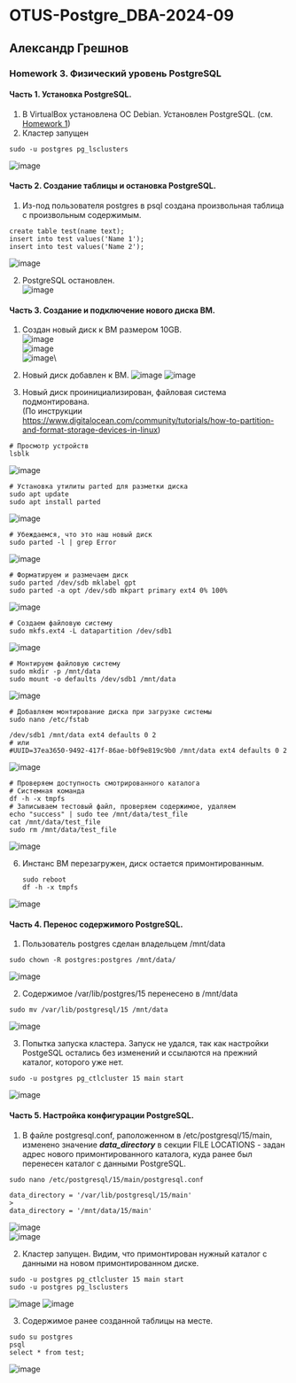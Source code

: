 # OTUS-Postgre_DBA-2024-09
## Александр Грешнов

### Homework 3. Физический уровень PostgreSQL

#### Часть 1. Установка PostgreSQL.
1. В VirtualBox установлена ОС Debian. Установлен PostgreSQL. (см. [Homework 1](/Homework/HW-1.md))
2. Кластер запущен
```
sudo -u postgres pg_lsclusters
```
![image](https://github.com/user-attachments/assets/963acaa4-8ebf-496e-a4b3-a9ae1dbc8c0f)

#### Часть 2. Создание таблицы и остановка PostgreSQL.
1. Из-под пользователя postgres в psql создана произвольная таблица с произвольным содержимым.
```
create table test(name text);
insert into test values('Name 1');
insert into test values('Name 2');
```
   ![image](https://github.com/user-attachments/assets/6292277a-f536-45f2-94a5-c596a4702f7c)

2. PostgreSQL остановлен.\
![image](https://github.com/user-attachments/assets/bb52d2bd-a49a-4da4-9a1e-0b4fc27ccd17)


#### Часть 3. Создание и подключение нового диска ВМ.
1. Создан новый диск к ВМ размером 10GB.\
   ![image](https://github.com/user-attachments/assets/4e163e88-8f3f-44b8-8063-c30a3c0690bd)\
![image](https://github.com/user-attachments/assets/05bd8796-6b4b-412f-9530-82ceaa512241)\
![image](https://github.com/user-attachments/assets/eaa370c8-15e3-498c-bcc8-f96e0ca60fd5)\


3. Новый диск добавлен к ВМ.
![image](https://github.com/user-attachments/assets/7ffb4c5a-b368-4fc9-9340-383d8b4c0fb6)
![image](https://github.com/user-attachments/assets/81494515-8f24-469f-bf54-101007a8c7b6)

5. Новый диск проинициализирован, файловая система подмонтирована.\
   (По инструкции https://www.digitalocean.com/community/tutorials/how-to-partition-and-format-storage-devices-in-linux)
```
# Просмотр устройств
lsblk
```
![image](https://github.com/user-attachments/assets/acc35217-d72b-49a1-8b13-4bf8005e4232)
```
# Установка утилиты parted для разметки диска
sudo apt update
sudo apt install parted
```
![image](https://github.com/user-attachments/assets/03d4b10d-270b-470f-a44b-d1fa83887e7e)
```
# Убеждаемся, что это наш новый диск 
sudo parted -l | grep Error
```
![image](https://github.com/user-attachments/assets/a5031f3f-422e-4705-9893-fe3df617b62f)

```
# Форматируем и размечаем диск
sudo parted /dev/sdb mklabel gpt
sudo parted -a opt /dev/sdb mkpart primary ext4 0% 100%
```
![image](https://github.com/user-attachments/assets/75faa0b0-f315-4d59-8725-6d796916c43c)

```
# Создаем файловую систему
sudo mkfs.ext4 -L datapartition /dev/sdb1
```
![image](https://github.com/user-attachments/assets/34801d80-bf6f-4eb2-8751-6afa30c467ff)
```
# Монтируем файловую систему
sudo mkdir -p /mnt/data
sudo mount -o defaults /dev/sdb1 /mnt/data
```
![image](https://github.com/user-attachments/assets/ffbb3928-68d4-4df3-9e7a-d24d38606918)
```
# Добавляем монтирование диска при загрузке системы
sudo nano /etc/fstab

/dev/sdb1 /mnt/data ext4 defaults 0 2
# или
#UUID=37ea3650-9492-417f-86ae-b0f9e819c9b0 /mnt/data ext4 defaults 0 2
```
![image](https://github.com/user-attachments/assets/b9f6d641-d9c2-47d2-81a8-86e1f8ebb601)
```
# Проверяем доступность смотрированного каталога
# Системная команда
df -h -x tmpfs
# Записываем тестовый файл, проверяем содержимое, удаляем
echo "success" | sudo tee /mnt/data/test_file
cat /mnt/data/test_file
sudo rm /mnt/data/test_file
```
![image](https://github.com/user-attachments/assets/2cc59a33-a169-4a13-b394-876ad56976fd)


6. Инстанс ВМ перезагружен, диск остается примонтированным.
   ```
   sudo reboot
   df -h -x tmpfs
   ```
![image](https://github.com/user-attachments/assets/a9b8a4ce-727a-4abb-9179-3485bf49badf)

#### Часть 4. Перенос содержимого PostgreSQL.
1. Пользователь postgres сделан владельцем /mnt/data 
```
sudo chown -R postgres:postgres /mnt/data/
```
![image](https://github.com/user-attachments/assets/0dcc65d5-6dab-4a4c-bf60-36eb75fb3e12)


2. Содержимое /var/lib/postgres/15 перенесено в /mnt/data
``` 
sudo mv /var/lib/postgresql/15 /mnt/data
```
![image](https://github.com/user-attachments/assets/28f08ee5-784c-4c62-8252-b7d5cf914162)

3. Попытка запуска кластера. Запуск не удался, так как настройки PostgeSQL остались без изменений и ссылаются на прежний каталог, которого уже нет.
```
sudo -u postgres pg_ctlcluster 15 main start
```
![image](https://github.com/user-attachments/assets/21a8ad61-3929-4fe9-9efc-fdc891ec31ee)


#### Часть 5. Настройка конфигурации PostgreSQL.
1. В файле postgresql.conf, раположенном в /etc/postgresql/15/main, изменено значение ***data_directory*** в секции FILE LOCATIONS - задан адрес нового примонтированного каталога, куда ранее был перенесен каталог с данными PostgreSQL.
```
sudo nano /etc/postgresql/15/main/postgresql.conf

data_directory = '/var/lib/postgresql/15/main'
>
data_directory = '/mnt/data/15/main'

```
![image](https://github.com/user-attachments/assets/735d8ccb-5160-43cd-aabc-0e9c8b37cd9e)\
![image](https://github.com/user-attachments/assets/03e032b3-3dcc-422c-8929-e60053278b7d)


2. Кластер запущен. Видим, что примонтирован нужный каталог с данными на новом примонтированном диске.
```
sudo -u postgres pg_ctlcluster 15 main start
sudo -u postgres pg_lsclusters
```
![image](https://github.com/user-attachments/assets/3462c28d-1ea1-4e33-a351-971bad5bf74b)
![image](https://github.com/user-attachments/assets/db243e97-4575-4c8d-ae58-250cac25d8bb)


3. Содержимое ранее созданной таблицы на месте.
```
sudo su postgres
psql
select * from test;
```
![image](https://github.com/user-attachments/assets/c71e1699-d053-46e7-b346-bf45e8e6f4c6)






